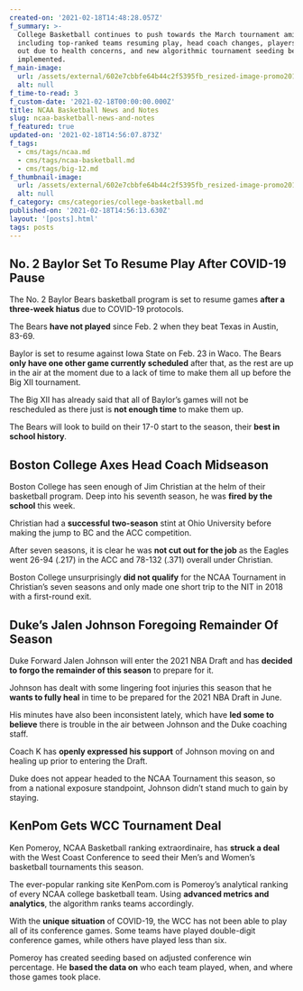 ```yaml
---
created-on: '2021-02-18T14:48:28.057Z'
f_summary: >-
  College Basketball continues to push towards the March tournament amid news
  including top-ranked teams resuming play, head coach changes, players opting
  out due to health concerns, and new algorithmic tournament seeding being
  implemented. 
f_main-image:
  url: /assets/external/602e7cbbfe64b44c2f5395fb_resized-image-promo2018.jpeg
  alt: null
f_time-to-read: 3
f_custom-date: '2021-02-18T00:00:00.000Z'
title: NCAA Basketball News and Notes
slug: ncaa-basketball-news-and-notes
f_featured: true
updated-on: '2021-02-18T14:56:07.873Z'
f_tags:
  - cms/tags/ncaa.md
  - cms/tags/ncaa-basketball.md
  - cms/tags/big-12.md
f_thumbnail-image:
  url: /assets/external/602e7cbbfe64b44c2f5395fb_resized-image-promo2018.jpeg
  alt: null
f_category: cms/categories/college-basketball.md
published-on: '2021-02-18T14:56:13.630Z'
layout: '[posts].html'
tags: posts
---
```


No. 2 Baylor Set To Resume Play After COVID-19 Pause
----------------------------------------------------

The No. 2 Baylor Bears basketball program is set to resume games **after a three-week hiatus** due to COVID-19 protocols.

The Bears **have not played** since Feb. 2 when they beat Texas in Austin, 83-69.

Baylor is set to resume against Iowa State on Feb. 23 in Waco. The Bears **only have one other game currently scheduled** after that, as the rest are up in the air at the moment due to a lack of time to make them all up before the Big XII tournament.

The Big XII has already said that all of Baylor’s games will not be rescheduled as there just is **not enough time** to make them up.

The Bears will look to build on their 17-0 start to the season, their **best in school history**.

Boston College Axes Head Coach Midseason
----------------------------------------

Boston College has seen enough of Jim Christian at the helm of their basketball program. Deep into his seventh season, he was **fired by the school** this week.

Christian had a **successful two-season** stint at Ohio University before making the jump to BC and the ACC competition.

After seven seasons, it is clear he was **not cut out for the job** as the Eagles went 26-94 (.217) in the ACC and 78-132 (.371) overall under Christian.

Boston College unsurprisingly **did not qualify** for the NCAA Tournament in Christian’s seven seasons and only made one short trip to the NIT in 2018 with a first-round exit.

Duke’s Jalen Johnson Foregoing Remainder Of Season
--------------------------------------------------

Duke Forward Jalen Johnson will enter the 2021 NBA Draft and has **decided to forgo the remainder of this season** to prepare for it.

Johnson has dealt with some lingering foot injuries this season that he **wants to fully heal** in time to be prepared for the 2021 NBA Draft in June.

His minutes have also been inconsistent lately, which have **led some to believe** there is trouble in the air between Johnson and the Duke coaching staff.

Coach K has **openly expressed his support** of Johnson moving on and healing up prior to entering the Draft.

Duke does not appear headed to the NCAA Tournament this season, so from a national exposure standpoint, Johnson didn’t stand much to gain by staying.

KenPom Gets WCC Tournament Deal
-------------------------------

Ken Pomeroy, NCAA Basketball ranking extraordinaire, has **struck a deal** with the West Coast Conference to seed their Men’s and Women’s basketball tournaments this season.

The ever-popular ranking site KenPom.com is Pomeroy’s analytical ranking of every NCAA college basketball team. Using **advanced metrics and analytics**, the algorithm ranks teams accordingly.

With the **unique situation** of COVID-19, the WCC has not been able to play all of its conference games. Some teams have played double-digit conference games, while others have played less than six.

Pomeroy has created seeding based on adjusted conference win percentage. He **based the data on** who each team played, when, and where those games took place.

‍
